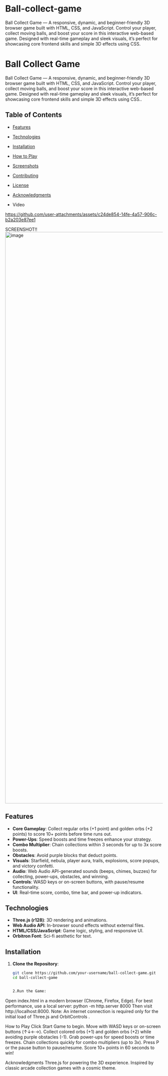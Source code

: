 # Ball-collect-game
Ball Collect Game — A responsive, dynamic, and beginner-friendly 3D browser game built with HTML, CSS, and JavaScript.
Control your player, collect moving balls, and boost your score in this interactive web-based game. Designed with real-time gameplay and sleek visuals, it’s perfect for showcasing core frontend skills and simple 3D effects using CSS.

# Ball Collect Game

Ball Collect Game — A responsive, dynamic, and beginner-friendly 3D browser game built with HTML, CSS, and JavaScript.
Control your player, collect moving balls, and boost your score in this interactive web-based game. Designed with real-time gameplay and sleek visuals, it’s perfect for showcasing core frontend skills and simple 3D effects using CSS..

## Table of Contents
- [Features](#features)
- [Technologies](#technologies)
- [Installation](#installation)
- [How to Play](#how-to-play)
- [Screenshots](#screenshots)
- [Contributing](#contributing)
- [License](#license)
- [Acknowledgments](#acknowledgments)

- Video

https://github.com/user-attachments/assets/c24de854-14fe-4a57-906c-b2a203e87ee1



SCREENSHOT!!
<img width="1600" height="1827" alt="image" src="https://github.com/user-attachments/assets/868c8990-ee5a-4edf-bd61-6b85c7e05886" />


## Features
- **Core Gameplay**: Collect regular orbs (+1 point) and golden orbs (+2 points) to score 10+ points before time runs out.
- **Power-Ups**: Speed boosts and time freezes enhance your strategy.
- **Combo Multiplier**: Chain collections within 3 seconds for up to 3x score boosts.
- **Obstacles**: Avoid purple blocks that deduct points.
- **Visuals**: Starfield, nebula, player aura, trails, explosions, score popups, and victory confetti.
- **Audio**: Web Audio API-generated sounds (beeps, chimes, buzzes) for collecting, power-ups, obstacles, and winning.
- **Controls**: WASD keys or on-screen buttons, with pause/resume functionality.
- **UI**: Real-time score, combo, time bar, and power-up indicators.

## Technologies
- **Three.js (r128)**: 3D rendering and animations.
- **Web Audio API**: In-browser sound effects without external files.
- **HTML/CSS/JavaScript**: Game logic, styling, and responsive UI.
- **Orbitron Font**: Sci-fi aesthetic for text.

## Installation
1. **Clone the Repository**:
   ```bash
   git clone https://github.com/your-username/ball-collect-game.git
   cd ball-collect-game


   2.Run the Game:
Open index.html in a modern browser (Chrome, Firefox, Edge).
For best performance, use a local server: 
python -m http.server 8000
Then visit http://localhost:8000.
Note: An internet connection is required only for the initial load of Three.js and OrbitControls .

How to Play
Click Start Game to begin.
Move with WASD keys or on-screen buttons (↑↓←→).
Collect colored orbs (+1) and golden orbs (+2) while avoiding purple obstacles (-1).
Grab power-ups for speed boosts or time freezes.
Chain collections quickly for combo multipliers (up to 3x).
Press P or the pause button to pause/resume.
Score 10+ points in 60 seconds to win!

Acknowledgments
Three.js for powering the 3D experience.
Inspired by classic arcade collection games with a cosmic theme.







